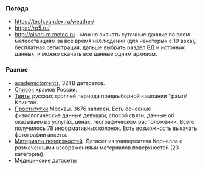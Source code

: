 ### Погода
* https://tech.yandex.ru/weather/
* https://rp5.ru/
* http://aisori-m.meteo.ru - можно скачать суточные данные по всем метеостанциям за все время наблюдений (для некоторых с 19 века), бесплатная регистрация, дальше выбрать раздел БД и источник данных, и можно скачать все данные одним архивом.

### Разное
* [academictorrents](http://academictorrents.com/), 32TB датасетов.
* [Список](http://unro.minjust.ru/NKOs.aspx) храмов России.
* [Твиты](https://github.com/fivethirtyeight/russian-troll-tweets/) русских троллей периода предвыборной кампании Трамп/Клинтон.
* [Проститутки](https://github.com/DenisVorotyntsev/LowSocialResponsibilityDataset) Москвы. 3676 записей. Есть основные физиологические данные девушки, способ связи, данные об оказываемых услугах, ценах, географическом расположении. Всего получилось 78 информативных колонок. Есть возможность выкачать фотографии анкеты.
* [Материалы поверхностей](http://opensurfaces.cs.cornell.edu/publications/minc/). Датасет из университета Корнелла с размеченными изображениями материалов поверхностей (23 категории).
* [Медицинские датасеты](https://github.com/beamandrew/medical-data)

